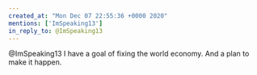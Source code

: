 ```yaml
---
created_at: "Mon Dec 07 22:55:36 +0000 2020"
mentions: ['ImSpeaking13']
in_reply_to: @ImSpeaking13
---
```


@ImSpeaking13 I have a goal of fixing the world economy. And a plan to make it happen.